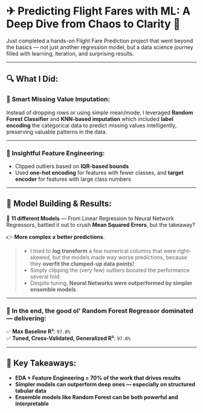 # ✈ Predicting Flight Fares with ML: A Deep Dive from Chaos to Clarity 🚀

Just completed a hands-on Flight Fare Prediction project that went beyond the basics — not just another regression model, but a data science journey filled with learning, iteration, and surprising results.

---

## 🔍 What I Did:

### 🧹 Smart Missing Value Imputation:
Instead of dropping rows or using simple mean/mode, I leveraged **Random Forest Classifier** and **KNN-based imputation** which included **label encoding** the categorical data to predict missing values intelligently, preserving valuable patterns in the data.

---

### 🧠 Insightful Feature Engineering:

- Clipped outliers based on **IQR-based bounds**  
- Used **one-hot encoding** for features with fewer classes, and **target encoder** for features with large class numbers

---

## 🧪 Model Building & Results:

🧠 **11 different Models** — From Linear Regression to Neural Network Regressors, battled it out to crush **Mean Squared Errors**, but the takeaway?

👉 **More complex ≠ better predictions**.  
> - I tried to **log transform** a few numerical columns that were right-skewed, but the models made way worse predictions, because they **overfit the clumped-up data points!**
> - Simply clipping the (very few) outliers boosted the performance several fold.  
> - Despite tuning, **Neural Networks were outperformed by simpler ensemble models**.

---

### 🥇 In the end, the good ol' **Random Forest Regressor** dominated — delivering:

✅ **Max Baseline R²**: `97.8%`  
✅ **Tuned, Cross-Validated, Generalized R²**: `97.6%`

---

## 📌 Key Takeaways:

- **EDA + Feature Engineering = 70% of the work that drives results**  
- **Simpler models can outperform deep ones — especially on structured tabular data**  
- **Ensemble models like Random Forest can be both powerful and interpretable**
